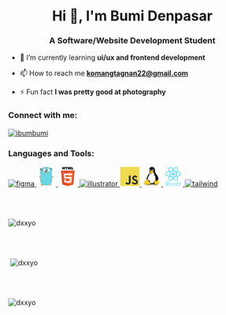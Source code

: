 <h1 align="center">Hi 👋, I'm Bumi Denpasar</h1>
<h3 align="center">A Software/Website Development Student</h3>

- 🌱 I’m currently learning **ui/ux and frontend development**

- 📫 How to reach me **komangtagnan22@gmail.com**

- ⚡ Fun fact **I was pretty good at photography**

<h3 align="left">Connect with me:</h3>
<p align="left">
<a href="https://instagram.com/ibumbumi" target="blank"><img align="center" src="https://raw.githubusercontent.com/rahuldkjain/github-profile-readme-generator/master/src/images/icons/Social/instagram.svg" alt="ibumbumi" height="30" width="40" /></a>
</p>

<h3 align="left">Languages and Tools:</h3>
<p align="left"> <a href="https://www.figma.com/" target="_blank" rel="noreferrer"> <img src="https://www.vectorlogo.zone/logos/figma/figma-icon.svg" alt="figma" width="40" height="40"/> </a> <a href="https://golang.org" target="_blank" rel="noreferrer"> <img src="https://raw.githubusercontent.com/devicons/devicon/master/icons/go/go-original.svg" alt="go" width="40" height="40"/> </a> <a href="https://www.w3.org/html/" target="_blank" rel="noreferrer"> <img src="https://raw.githubusercontent.com/devicons/devicon/master/icons/html5/html5-original-wordmark.svg" alt="html5" width="40" height="40"/> </a> <a href="https://www.adobe.com/in/products/illustrator.html" target="_blank" rel="noreferrer"> <img src="https://www.vectorlogo.zone/logos/adobe_illustrator/adobe_illustrator-icon.svg" alt="illustrator" width="40" height="40"/> </a> <a href="https://developer.mozilla.org/en-US/docs/Web/JavaScript" target="_blank" rel="noreferrer"> <img src="https://raw.githubusercontent.com/devicons/devicon/master/icons/javascript/javascript-original.svg" alt="javascript" width="40" height="40"/> </a> <a href="https://www.linux.org/" target="_blank" rel="noreferrer"> <img src="https://raw.githubusercontent.com/devicons/devicon/master/icons/linux/linux-original.svg" alt="linux" width="40" height="40"/> </a> <a href="https://reactjs.org/" target="_blank" rel="noreferrer"> <img src="https://raw.githubusercontent.com/devicons/devicon/master/icons/react/react-original-wordmark.svg" alt="react" width="40" height="40"/> </a> <a href="https://tailwindcss.com/" target="_blank" rel="noreferrer"> <img src="https://www.vectorlogo.zone/logos/tailwindcss/tailwindcss-icon.svg" alt="tailwind" width="40" height="40"/> </a> </p>

<br/><br/>
<p><img align="center" src="https://github-readme-stats.vercel.app/api/top-langs?username=dxxyo&show_icons=true&locale=en&layout=compact" alt="dxxyo" /></p>
<br/><br/>
<p>&nbsp;<img align="center" src="https://github-readme-stats.vercel.app/api?username=dxxyo&show_icons=true&locale=en" alt="dxxyo" /></p>
<br/><br/>
<p><img align="center" src="https://github-readme-streak-stats.herokuapp.com/?user=dxxyo&" alt="dxxyo" /></p>
